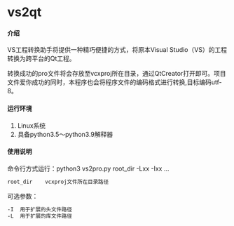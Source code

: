 # vs2qt

#### 介绍
VS工程转换助手将提供一种精巧便捷的方式，将原本Visual Studio（VS）的工程转换为跨平台的Qt工程。

转换成功的pro文件将会存放至vcxproj所在目录，通过QtCreator打开即可。项目文件爱你成功的同时，本程序也会将程序文件的编码格式进行转换,目标编码utf-8。
#### 运行环境

1.  Linux系统
2.  具备python3.5～python3.9解释器

#### 使用说明

命令行方式运行：python3 vs2pro.py root_dir -Lxx -Ixx ...
```sh
root_dir	vcxproj文件所在目录路径 
```
可选参数：
```sh
-I	用于扩展的头文件路径
-L	用于扩展的库文件路径
```


